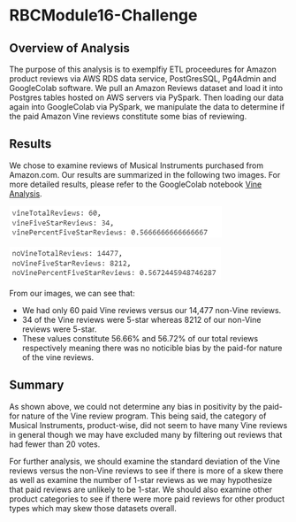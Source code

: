 # RBCModule16-Challenge

## Overview of Analysis

The purpose of this analysis is to exemplfiy ETL proceedures for Amazon product reviews via AWS RDS data service, PostGresSQL, Pg4Admin and GoogleColab software. We pull an Amazon Reviews dataset and load it into Postgres tables hosted on AWS servers via PySpark. Then loading our data again into GoogleColab via PySpark, we manipulate the data to determine if the paid Amazon Vine reviews constitute some bias of reviewing.

## Results

We chose to examine reviews of Musical Instruments purchased from Amazon.com. Our results are summarized in the following two images. For more detailed results, please refer to the GoogleColab notebook [Vine Analysis](Vine_Review_Analysis.ipynb).

![vineReviewSummary](vineReviewSummary.PNG)

![nonVineReviewSummary](nonVineReviewSummary.PNG)

From our images, we can see that:

- We had only 60 paid Vine reviews versus our 14,477 non-Vine reviews.
- 34 of the Vine reviews were 5-star whereas 8212 of our non-Vine reviews were 5-star.
- These values constitute 56.66% and 56.72% of our total reviews respectively meaning there was no noticible bias by the paid-for nature of the vine reviews.

## Summary

As shown above, we could not determine any bias in positivity by the paid-for nature of the Vine review program. This being said, the category of Musical Instruments, product-wise, did not seem to have many Vine reviews in general though we may have excluded many by filtering out reviews that had fewer than 20 votes.

For further analysis, we should examine the standard deviation of the Vine reviews versus the non-Vine reviews to see if there is more of a skew there as well as examine the number of 1-star reviews as we may hypothesize that paid reviews are unlikely to be 1-star. We should also examine other product categories to see if there were more paid reviews for other product types which may skew those datasets overall. 